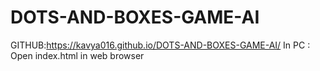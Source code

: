 # DOTS-AND-BOXES-GAME-AI
GITHUB:https://kavya016.github.io/DOTS-AND-BOXES-GAME-AI/
In PC : Open index.html in web browser
